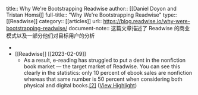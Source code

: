title:: Why We're Bootstrapping Readwise
author:: [[Daniel Doyon and Tristan Homsi]]
full-title:: "Why We're Bootstrapping Readwise"
type:: [[Readwise]]
category:: [[articles]]
url:: https://blog.readwise.io/why-were-bootstrapping-readwise/
document-note:: 这篇文章描述了 Readwise 的商业模式以及一部分他们对目标用户的分析

-
- [[Readwise]] [[2023-02-09]]
	- As a result, e-reading has struggled to put a dent in the nonfiction book market — the target market of Readwise. You can see this clearly in the statistics: only 10 percent of ebook sales are nonfiction whereas that same number is 50 percent when considering both physical and digital books.[[2]](https://blog.readwise.io/why-were-bootstrapping-readwise/) ([View Highlight](https://read.readwise.io/read/01grttv4vc6mmvyd20sh6scg4q))